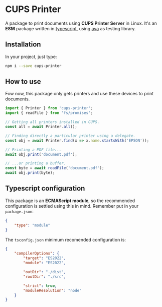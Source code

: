 # CUPS Printer

A package to print documents using __CUPS Printer Server__ in Linux. It's an __ESM__ package written in [typescript](https://www.npmjs.com/package/typescript), using [ava](https://www.npmjs.com/package/ava) as testing library.

## Installation

In your project, just type:
```bash
npm i --save cups-printer
```

## How to use

Fow now, this package only gets printers and use these devices to print documents.

```ts
import { Printer } from 'cups-printer';
import { readFile } from 'fs/promises';

// Getting all printers installed in CUPS.
const all = await Printer.all();

// Finding directly a particular printer using a delegate.
const obj = await Printer.find(x => x.name.startsWith('EPSON'));

// Printing a PDF file...
await obj.print('document.pdf');

// ...or printing a buffer.
const byte = await readFile('document.pdf');
await obj.print(byte);
```

## Typescript configuration

This package is an __ECMAScript module__, so the recommended configuration is settled using this in mind. Remember put in your `package.json`:
```json
{
    "type": "module"
}
```

The `tsconfig.json` minimum recomended configuration is:
```json
{
    "compilerOptions": {
        "target": "ES2022",
        "module": "ES2022",

        "outDir": "./dist",
        "rootDir": "./src",

        "strict": true,
        "moduleResolution": "node"
    }
}
```
